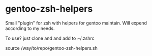 gentoo-zsh-helpers
==================

Small "plugin" for zsh with helpers for gentoo maintain. Will expend according to my needs. 

To use? just clone and and add to ~/.zshrc 

source /way/to/repo/gentoo-zsh-helpers.sh
